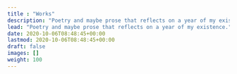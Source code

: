 ```yaml
---
title : "Works"
description: "Poetry and maybe prose that reflects on a year of my existence."
lead: "Poetry and maybe prose that reflects on a year of my existence."
date: 2020-10-06T08:48:45+00:00
lastmod: 2020-10-06T08:48:45+00:00
draft: false
images: []
weight: 100
---
```

